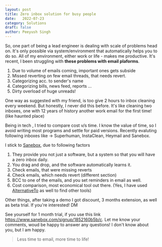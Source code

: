 ```yaml
---
layout: post
title: Zero inbox solution for busy people
date:	2022-07-23
category: Solutions
draft: false
author: Peeyush Singh
---
```



So, one part of being a lead engineer is dealing with scale of problems head on. It's only possible via system/environment that automatically helps you to do so. All of my environment, either work or life - makes me productive. It's recent, I been struggling with **these problems with email plaforms**.

1. Due to volume of emails coming, important ones gets subside
2. Missed reverting on few email threads, that needs revert. 
3. Categorizing acc. to sender's name
4. Categorizing bills, news feed, reports ... 
5. Dirty overload of huge unreads!

One way as suggested with my friend, is too give 2 hours to inbox cleaning every weekend. But honestly, I never did this before. It's like cleaning two inboxes, one with 12 years of history another work email for the first time! (like haunted place)

Being in tech , I tried to compare cost v/s time. I know the value of time, so I avoid writing most programs and settle for paid versions. Recently evaluting following inboxes like -> Superhuman, InstaClean, Heymail and Sanebox.

I stick to [Sanebox](http://sanebox.com/), due to following factors 

1. They provide you not just a software, but a system so that you will have a zero inbox daily. 
2. You drag and drop, and the software automatically learns it.
3. Check emails, that were missing reverts
4. Check emails, which needs revert (different section)
5. BCC to one of the emails, and you set reminders in email as well.
6. Cost comparison, most economical tool out there. (Yes, I have used [AlternativeTo](https://alternativeto.net/) as well to find other tools)

Other things, after taking a demo I got discount,  3 months extension, as well as beta trial. If you're interested! DM

See yourself for 1 month trial, if you use this link https://www.sanebox.com/signup/1852160b5b/c. Let me know your comments, woud be happy to answer any questions! I don't know about you, but I am happy. 

> Less time to email, more time to life!